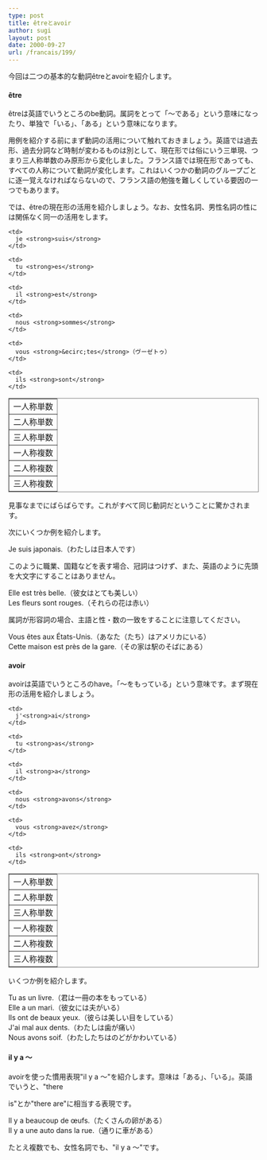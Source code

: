 ```yaml
---
type: post
title: êtreとavoir
author: sugi
layout: post
date: 2000-09-27
url: /francais/199/
---
```

今回は二つの基本的な動詞&ecirc;treとavoirを紹介します。

#### &ecirc;tre

&ecirc;treは英語でいうところのbe動詞。属詞をとって「～である」という意味になったり、単独で「いる」、「ある」という意味になります。

用例を紹介する前にまず動詞の活用について触れておきましょう。英語では過去形、過去分詞など時制が変わるものは別として、現在形では俗にいう三単現、つまり三人称単数のみ原形から変化しました。フランス語では現在形であっても、すべての人称について動詞が変化します。これはいくつかの動詞のグループごとに逐一覚えなければならないので、フランス語の勉強を難しくしている要因の一つでもあります。

では、&ecirc;treの現在形の活用を紹介しましょう。なお、女性名詞、男性名詞の性には関係なく同一の活用をします。

<table frame="box" rules="all">
  <tr>
    <td>
      一人称単数
    </td>
    
    <td>
      je <strong>suis</strong>
    </td>
  </tr>
  
  <tr>
    <td>
      二人称単数
    </td>
    
    <td>
      tu <strong>es</strong>
    </td>
  </tr>
  
  <tr>
    <td>
      三人称単数
    </td>
    
    <td>
      il <strong>est</strong>
    </td>
  </tr>
  
  <tr>
    <td>
      一人称複数
    </td>
    
    <td>
      nous <strong>sommes</strong>
    </td>
  </tr>
  
  <tr>
    <td>
      二人称複数
    </td>
    
    <td>
      vous <strong>&ecirc;tes</strong>（ヴーゼトゥ）
    </td>
  </tr>
  
  <tr>
    <td>
      三人称複数
    </td>
    
    <td>
      ils <strong>sont</strong>
    </td>
  </tr>
</table>

見事なまでにばらばらです。これがすべて同じ動詞だということに驚かされます。

次にいくつか例を紹介します。

<div class="example">
  Je suis japonais.（わたしは日本人です）
</div>

このように職業、国籍などを表す場合、冠詞はつけず、また、英語のように先頭を大文字にすることはありません。

<div class="example">
  Elle est tr&egrave;s belle.（彼女はとても美しい）
</div>

<div class="example">
  Les fleurs sont rouges.（それらの花は赤い）
</div>

属詞が形容詞の場合、主語と性・数の一致をすることに注意してください。

<div class="example">
  Vous &ecirc;tes aux &Eacute;tats-Unis.（あなた（たち）はアメリカにいる）
</div>

<div class="example">
  Cette maison est pr&egrave;s de la gare.（その家は駅のそばにある）
</div>

#### avoir

avoirは英語でいうところのhave。「～をもっている」という意味です。まず現在形の活用を紹介しましょう。

<table frame="box" rules="all">
  <tr>
    <td>
      一人称単数
    </td>
    
    <td>
      j'<strong>ai</strong>
    </td>
  </tr>
  
  <tr>
    <td>
      二人称単数
    </td>
    
    <td>
      tu <strong>as</strong>
    </td>
  </tr>
  
  <tr>
    <td>
      三人称単数
    </td>
    
    <td>
      il <strong>a</strong>
    </td>
  </tr>
  
  <tr>
    <td>
      一人称複数
    </td>
    
    <td>
      nous <strong>avons</strong>
    </td>
  </tr>
  
  <tr>
    <td>
      二人称複数
    </td>
    
    <td>
      vous <strong>avez</strong>
    </td>
  </tr>
  
  <tr>
    <td>
      三人称複数
    </td>
    
    <td>
      ils <strong>ont</strong>
    </td>
  </tr>
</table>

いくつか例を紹介します。

<div class="example">
  Tu as un livre.（君は一冊の本をもっている）
</div>

<div class="example">
  Elle a un mari.（彼女には夫がいる）
</div>

<div class="example">
  Ils ont de beaux yeux.（彼らは美しい目をしている）
</div>

<div class="example">
  J'ai mal aux dents.（わたしは歯が痛い）
</div>

<div class="example">
  Nous avons soif.（わたしたちはのどがかわいている）
</div>

#### il y a ～

avoirを使った慣用表現"il y a ～"を紹介します。意味は「ある」、「いる」。英語でいうと、"there
  
is"とか"there are"に相当する表現です。

<div class="example">
  Il y a beaucoup de &oelig;ufs.（たくさんの卵がある）
</div>

<div class="example">
  Il y a une auto dans la rue.（通りに車がある）
</div>

たとえ複数でも、女性名詞でも、"il y a ～"です。
